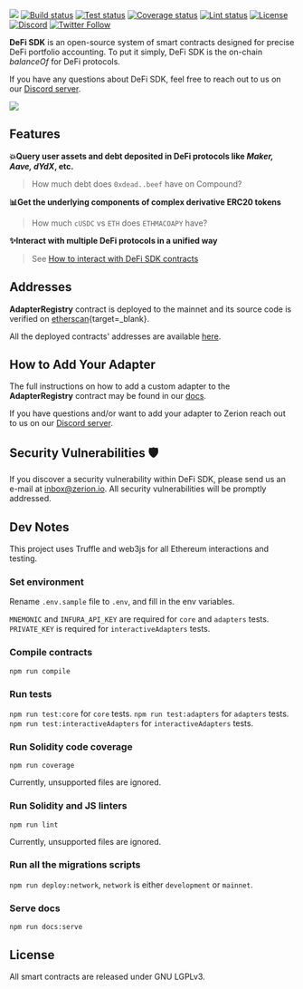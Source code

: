 ![](https://i.ibb.co/7QCQKPD/MEDIUM-FINAL.png)
[![Build status](https://github.com/zeriontech/protocol-wrappers/workflows/build/badge.svg)](https://github.com/zeriontech/defi-sdk/actions?query=workflow:build)
[![Test status](https://github.com/zeriontech/protocol-wrappers/workflows/test/badge.svg)](https://github.com/zeriontech/defi-sdk/actions?query=workflow:test)
[![Coverage status](https://github.com/zeriontech/protocol-wrappers/workflows/coverage/badge.svg)](https://github.com/zeriontech/defi-sdk/actions?query=workflow:coverage)
[![Lint status](https://github.com/zeriontech/protocol-wrappers/workflows/lint/badge.svg)](https://github.com/zeriontech/defi-sdk/actions?query=workflow:lint)
[![License](https://badgen.net/github/license/zeriontech/defi-sdk)](https://www.gnu.org/licenses/lgpl-3.0.en.html)
[![Discord](https://badgen.net/badge/zerion/Zerion?icon=discord&label=discord)](https://go.zerion.io/discord)
[![Twitter Follow](https://badgen.net/twitter/follow/zerion_io?icon=twitter)](https://twitter.com/intent/follow?screen_name=zerion_io)

**DeFi SDK** is an open-source system of smart contracts designed for precise DeFi portfolio accounting. To put it simply, DeFi SDK is the on-chain *balanceOf* for DeFi protocols.

If you have any questions about DeFi SDK, feel free to reach out to us on our [Discord server](https://go.zerion.io/discord).

![](https://i.ibb.co/RC54SjL/defisdk.png)

## Features

**💥Query user assets and debt deposited in DeFi protocols like *Maker, Aave, dYdX*, etc.**
> How much debt does `0xdead..beef` have on Compound?

**📊Get the underlying components of complex derivative ERC20 tokens**
> How much `cUSDC` vs `ETH` does `ETHMACOAPY` have?

**✨Interact with multiple DeFi protocols in a unified way**
> See [How to interact with DeFi SDK contracts](docs/interacting.md)

## Addresses

**AdapterRegistry** contract is deployed to the mainnet and its source code is verified on [etherscan](https://etherscan.io/address/0x06fe76b2f432fdfecaef1a7d4f6c3d41b5861672#code){target=_blank}.

All the deployed contracts' addresses are available [here](docs/addresses.md).


## How to Add Your Adapter

The full instructions on how to add a custom adapter to the **AdapterRegistry** contract may be found in our [docs](docs/creating-your-adapters/read-only-adapters.md).

If you have questions and/or want to add your adapter to Zerion reach out to us on our [Discord server](https://go.zerion.io/discord).


## Security Vulnerabilities 🛡

If you discover a security vulnerability within DeFi SDK, please send us an e-mail at inbox@zerion.io. All security vulnerabilities will be promptly addressed.

## Dev Notes

This project uses Truffle and web3js for all Ethereum interactions and testing.

### Set environment
Rename `.env.sample` file to `.env`, and fill in the env variables. 

`MNEMONIC` and `INFURA_API_KEY` are required for `core` and `adapters` tests. 
`PRIVATE_KEY` is required for `interactiveAdapters` tests.

### Compile contracts

`npm run compile`

### Run tests

`npm run test:core` for `core` tests.
`npm run test:adapters` for `adapters` tests.
`npm run test:interactiveAdapters` for `interactiveAdapters` tests.

### Run Solidity code coverage

`npm run coverage`

Currently, unsupported files are ignored.

### Run Solidity and JS linters

`npm run lint`

Currently, unsupported files are ignored.

### Run all the migrations scripts

`npm run deploy:network`, `network` is either `development` or `mainnet`.

### Serve docs

`npm run docs:serve`

## License

All smart contracts are released under GNU LGPLv3.
